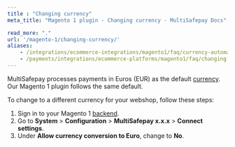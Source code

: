```yaml
---
title : "Changing currency"
meta_title: "Magento 1 plugin - Changing currency - MultiSafepay Docs"

read_more: "."
url: '/magento-1/changing-currency/'
aliases:
    - /integrations/ecommerce-integrations/magento1/faq/currency-automatically-converted-into-euro-magento1/
    - /payments/integrations/ecommerce-platforms/magento1/faq/changing-your-webshop-currency/
---
```

MultiSafepay processes payments in Euros (EUR) as the default [currency](/faq/general/which-currencies-are-supported-by-multisafepay). Our Magento 1 plugin follows the same default.

To change to a different currency for your webshop, follow these steps:

1. Sign in to your Magento 1 [backend](/getting-started/glossary/#backend). 
2. Go to **System** > **Configuration** > **MultiSafepay x.x.x** > **Connect settings**.
3. Under **Allow currency conversion to Euro**, change to **No**.
